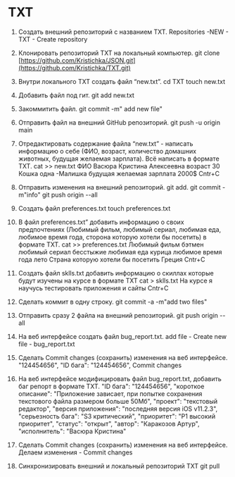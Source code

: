 # TXT
1. Создать внешний репозиторий c названием TXT.
 Repositories -NEW - TXT - Create repository
 
 2. Клонировать репозиторий TXT на локальный компьютер.
 git clone [https://github.com/Kristichka/JSON.git](https://github.com/Kristichka/TXT.git)
 
3. Внутри локального TXT создать файл “new.txt”.
 cd TXT
  touch new.txt
  
 4. Добавить файл под гит.
    git add new.txt
 
 5. Закоммитить файл.
  git commit -m" add new file"
  
 6. Отправить файл на внешний GitHub репозиторий.
 git push -u origin main
 
 7. Отредактировать содержание файла “new.txt” - написать информацию о себе (ФИО, возраст, количество домашних животных, будущая желаемая зарплата). Всё написать в формате TXT.
 cat >> new.txt
 ФИО Васюра Кристина Алексеевна
возраст 30
Кошка одна -Малишка
будущая желаемая зарплата 2000$
 Cntr+C
8. Отправить изменения на внешний репозиторий.
   git add.
   git commit -m"info"
   git push origin --all
 
 9. Создать файл preferences.txt
    touch preferences.txt
    
 10. В файл preferences.txt” добавить информацию о своих предпочтениях (Любимый фильм, любимый сериал, любимая еда, любимое время года, сторона которую хотели бы посетить) в формате TXT.
    cat >> preferences.txt
    Любимый фильм бэтмен
любимый сериал бесстыжие
любимая еда курица
любимое время года лето
Cтрана которую хотели бы посетить Греция
Cntr+C

11. Создать файл sklls.txt добавить информацию о скиллах которые будут изучены на курсе в формате TXT
cat > sklls.txt
На курсе я научусь тестировать приложения и сайты
Cntr+C
12. Сделать коммит в одну строку.
   git commit -a -m"add two files"
13. Отправить сразу 2 файла на внешний репозиторий.
    git push origin --all

14. На веб интерфейсе создать файл bug_report.txt.
add file - Create new file - bug_report.txt

15. Сделать Commit changes (сохранить) изменения на веб интерфейсе.
   "124454656",
   "ID бага": "124454656",
   Commit changes
16. На веб интерфейсе модифицировать файл bug_report.txt, добавить баг репорт в формате TXT.
"ID бага": "124454656",
  "короткое описание": "Приложение зависает, при попытке сохранения текстового файла размером больше 50Мб",
  "проект": "текстовый редактор",
  "версия приложения": "последняя версия iOS v11.2.3",
  "серьезность бага": "S3 критический",
  "приоритет": "P1 высокий приоритет",
  "статус": "открыт",
  "автор": "Каракозов Артур",
  "исполнитель": "Васюра Кристина"
  
17. Сделать Commit changes (сохранить) изменения на веб интерфейсе.
Делаем изменения - Commit changes

18. Синхронизировать внешний и локальный репозиторий TXT
git pull
